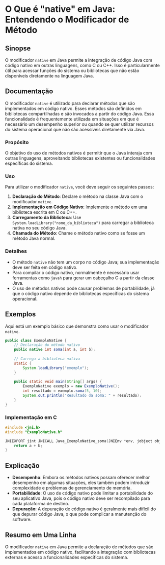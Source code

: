 <!--
Meta Description: # O Que é "native" em Java: Entendendo o Modificador de Método ## Sinopse O modificador `native` em Java permite a integração de código Java com códig...
Meta Keywords: java, código, nativo, que, native
-->

# O Que é "native" em Java: Entendendo o Modificador de Método

## Sinopse
O modificador `native` em Java permite a integração de código Java com código nativo em outras linguagens, como C ou C++. Isso é particularmente útil para acessar funções do sistema ou bibliotecas que não estão disponíveis diretamente na linguagem Java.

## Documentação
O modificador `native` é utilizado para declarar métodos que são implementados em código nativo. Esses métodos são definidos em bibliotecas compartilhadas e são invocados a partir do código Java. Essa funcionalidade é frequentemente utilizada em situações em que é necessário um desempenho superior ou quando se quer utilizar recursos do sistema operacional que não são acessíveis diretamente via Java.

### Propósito
O objetivo do uso de métodos nativos é permitir que o Java interaja com outras linguagens, aproveitando bibliotecas existentes ou funcionalidades específicas do sistema.

### Uso
Para utilizar o modificador `native`, você deve seguir os seguintes passos:

1. **Declaração do Método**: Declare o método na classe Java com o modificador `native`.
2. **Implementação em Código Nativo**: Implemente o método em uma biblioteca escrita em C ou C++.
3. **Carregamento da Biblioteca**: Use `System.loadLibrary("nome_da_biblioteca")` para carregar a biblioteca nativa no seu código Java.
4. **Chamada do Método**: Chame o método nativo como se fosse um método Java normal.

### Detalhes
- O método `native` não tem um corpo no código Java; sua implementação deve ser feita em código nativo.
- Para compilar o código nativo, normalmente é necessário usar ferramentas como `javah` para gerar um cabeçalho C a partir da classe Java.
- O uso de métodos nativos pode causar problemas de portabilidade, já que o código nativo depende de bibliotecas específicas do sistema operacional.

## Exemplos
Aqui está um exemplo básico que demonstra como usar o modificador `native`.

```java
public class ExemploNative {
    // Declaração do método nativo
    public native int soma(int a, int b);
    
    // Carrega a biblioteca nativa
    static {
        System.loadLibrary("exemplo");
    }
    
    public static void main(String[] args) {
        ExemploNative exemplo = new ExemploNative();
        int resultado = exemplo.soma(5, 10);
        System.out.println("Resultado da soma: " + resultado);
    }
}
```

### Implementação em C
```c
#include <jni.h>
#include "ExemploNative.h"

JNIEXPORT jint JNICALL Java_ExemploNative_soma(JNIEnv *env, jobject obj, jint a, jint b) {
    return a + b;
}
```

## Explicação
- **Desempenho**: Embora os métodos nativos possam oferecer melhor desempenho em algumas situações, eles também podem introduzir complexidade e problemas de gerenciamento de memória.
- **Portabilidade**: O uso de código nativo pode limitar a portabilidade do seu aplicativo Java, pois o código nativo deve ser recompilado para cada plataforma de destino.
- **Depuração**: A depuração de código nativo é geralmente mais difícil do que depurar código Java, o que pode complicar a manutenção do software.

## Resumo em Uma Linha
O modificador `native` em Java permite a declaração de métodos que são implementados em código nativo, facilitando a integração com bibliotecas externas e acesso a funcionalidades específicas do sistema.